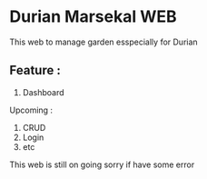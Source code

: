 # Durian Marsekal WEB

This web to manage garden esspecially for Durian

## Feature :

1. Dashboard

Upcoming :

1. CRUD
2. Login
3. etc

This web is still on going sorry if have some error
